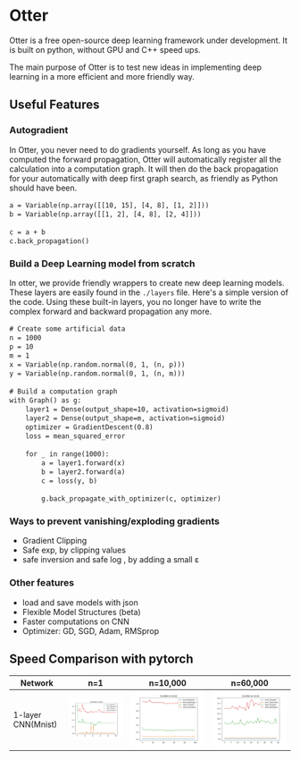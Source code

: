 # Otter

Otter is a free open-source deep learning framework under development.
It is built on python, without GPU and C++ speed ups.

The main purpose of Otter is to test new ideas in implementing deep learning in a more efficient and more friendly way.

## Useful Features

### Autogradient
In Otter, you never need to do gradients yourself. As long as you have computed the forward propagation, Otter will automatically register all the calculation into a computation graph. It will then do the back propagation for your automatically with deep first graph search, as friendly as Python should have been.

```
a = Variable(np.array([[10, 15], [4, 8], [1, 2]]))
b = Variable(np.array([[1, 2], [4, 8], [2, 4]]))

c = a + b
c.back_propagation()
```

### Build a Deep Learning model from scratch
In otter, we provide friendly wrappers to create new deep learning models.
These layers are easily found in the `./layers` file. Here's a simple version
of the code. Using these built-in layers, you no longer have to write the complex
forward and backward propagation any more.
```
# Create some artificial data
n = 1000
p = 10
m = 1
x = Variable(np.random.normal(0, 1, (n, p)))
y = Variable(np.random.normal(0, 1, (n, m)))

# Build a computation graph
with Graph() as g:
    layer1 = Dense(output_shape=10, activation=sigmoid)
    layer2 = Dense(output_shape=m, activation=sigmoid)
    optimizer = GradientDescent(0.8)
    loss = mean_squared_error

    for _ in range(1000):
        a = layer1.forward(x)
        b = layer2.forward(a)
        c = loss(y, b)

        g.back_propagate_with_optimizer(c, optimizer)
```

### Ways to prevent vanishing/exploding gradients

- Gradient Clipping
- Safe exp, by clipping values
- safe inversion and safe log , by adding a small ε

### Other features

- load and save models with json
- Flexible Model Structures (beta)
- Faster computations on CNN
- Optimizer: GD, SGD, Adam, RMSprop


## Speed Comparison with pytorch

| Network | n=1        | n=10,000         | n=60,000  |
|---------| ------------- |-------------| -----|
|1-layer CNN(Mnist)|![](https://github.com/chenyangzhu/Otter/raw/new_base_calculation/pics/convnet_mnist_1.png)|![](https://github.com/chenyangzhu/Otter/raw/new_base_calculation/pics/convnet_mnist_1w.png) |![](https://github.com/chenyangzhu/Otter/raw/new_base_calculation/pics/convnet_mnist_6w.png) |
